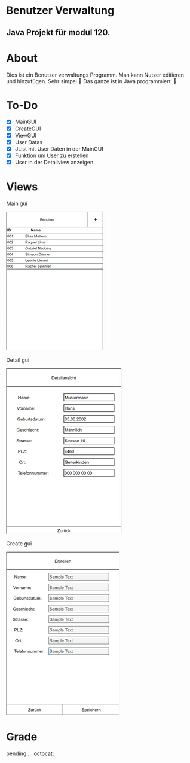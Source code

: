 # Benutzer Verwaltung
## Java Projekt für modul 120.

# About
Dies ist ein Benutzer verwaltungs Programm. Man kann Nutzer editieren und hinzufügen. Sehr simpel :exploding_head: Das ganze ist in Java programmiert. :tada:			

# To-Do

- [x] MainGUI
- [x] CreateGUI
- [x] ViewGUI
- [x] User Datas
- [x] JList mit User Daten in der MainGUI
- [x] Funktion um User zu erstellen
- [x] User in der Detailview anzeigen

# Views
Main gui

![test](pictures/Main.png)

Detail gui

![test](pictures/detail.png)

Create gui

![test](pictures/Create.png)

# Grade
pending... :octocat:	
